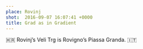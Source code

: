 ```yaml
---
place: Rovinj
shot:  2016-09-07 16:07:41 +0000
title: Grad as in Gradient
---
```


🇭🇷 Rovinj’s Veli Trg is Rovigno’s Piassa Granda. 🇮🇹
